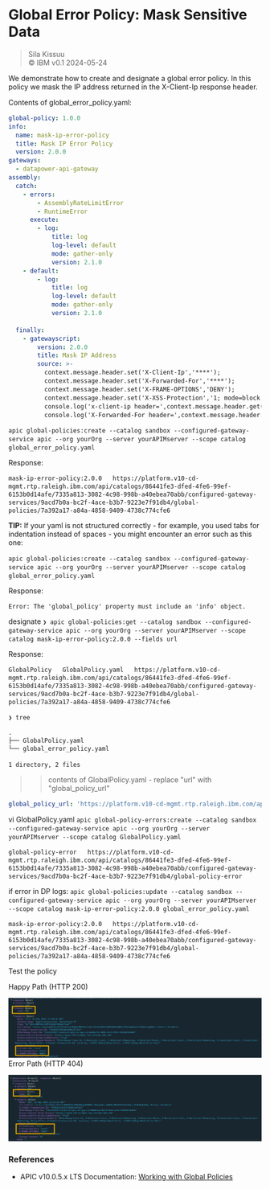 # Global Error Policy: Mask Sensitive Data   
> Sila Kissuu  
>  &copy; IBM v0.1  2024-05-24   

We demonstrate how to create and designate a global error policy. In this policy we mask the IP address returned in the X-Client-Ip response header.

Contents of global_error_policy.yaml:

```yaml
global-policy: 1.0.0
info:
  name: mask-ip-error-policy
  title: Mask IP Error Policy
  version: 2.0.0
gateways:
  - datapower-api-gateway
assembly:
  catch:
    - errors:
        - AssemblyRateLimitError
        - RuntimeError
      execute:
        - log:
            title: log
            log-level: default
            mode: gather-only
            version: 2.1.0
    - default:
        - log:
            title: log
            log-level: default
            mode: gather-only
            version: 2.1.0

  finally:
    - gatewayscript:
        version: 2.0.0
        title: Mask IP Address
        source: >-
          context.message.header.set('X-Client-Ip','****');
          context.message.header.set('X-Forwarded-For','****');
          context.message.header.set('X-FRAME-OPTIONS','DENY');
          context.message.header.set('X-XSS-Protection','1; mode=block');
          console.log('x-client-ip header=',context.message.header.get('X-Client-Ip'));
          console.log('X-Forwarded-For header=',context.message.header.get('X-Forwarded-For'));
```


`apic global-policies:create --catalog sandbox --configured-gateway-service apic --org yourOrg --server yourAPIMserver --scope catalog global_error_policy.yaml`

Response:
```
mask-ip-error-policy:2.0.0   https://platform.v10-cd-mgmt.rtp.raleigh.ibm.com/api/catalogs/86441fe3-dfed-4fe6-99ef-6153b0d14afe/7335a813-3082-4c98-998b-a40ebea70abb/configured-gateway-services/9acd7b0a-bc2f-4ace-b3b7-9223e7f91db4/global-policies/7a392a17-a84a-4858-9409-4738c774cfe6
```

**TIP:**
If your yaml is not structured correctly - for example, you used tabs for indentation instead of spaces - you might encounter an error such as this one:

`apic global-policies:create --catalog sandbox --configured-gateway-service apic --org yourOrg --server yourAPIMserver --scope catalog global_error_policy.yaml`

Response:
```
Error: The 'global_policy' property must include an 'info' object.
```

designate
`❯ apic global-policies:get --catalog sandbox --configured-gateway-service apic --org yourOrg --server yourAPIMserver --scope catalog mask-ip-error-policy:2.0.0 --fields url`

Response:

```
GlobalPolicy   GlobalPolicy.yaml   https://platform.v10-cd-mgmt.rtp.raleigh.ibm.com/api/catalogs/86441fe3-dfed-4fe6-99ef-6153b0d14afe/7335a813-3082-4c98-998b-a40ebea70abb/configured-gateway-services/9acd7b0a-bc2f-4ace-b3b7-9223e7f91db4/global-policies/7a392a17-a84a-4858-9409-4738c774cfe6
```

`❯ tree`
```
.
├── GlobalPolicy.yaml
└── global_error_policy.yaml

1 directory, 2 files
```
>>contents of GlobalPolicy.yaml - replace "url" with "global_policy_url"
```yaml
global_policy_url: 'https://platform.v10-cd-mgmt.rtp.raleigh.ibm.com/api/catalogs/86441fe3-dfed-4fe6-99ef-6153b0d14afe/7335a813-3082-4c98-998b-a40ebea70abb/configured-gateway-services/9acd7b0a-bc2f-4ace-b3b7-9223e7f91db4/global-policies/7a392a17-a84a-4858-9409-4738c774cfe6'
```


vi GlobalPolicy.yaml
`apic global-policy-errors:create --catalog sandbox --configured-gateway-service apic --org yourOrg --server yourAPIMserver --scope catalog GlobalPolicy.yaml`
```
global-policy-error   https://platform.v10-cd-mgmt.rtp.raleigh.ibm.com/api/catalogs/86441fe3-dfed-4fe6-99ef-6153b0d14afe/7335a813-3082-4c98-998b-a40ebea70abb/configured-gateway-services/9acd7b0a-bc2f-4ace-b3b7-9223e7f91db4/global-policy-error
```

if error in DP logs:
`apic global-policies:update --catalog sandbox --configured-gateway-service apic --org yourOrg --server yourAPIMserver --scope catalog mask-ip-error-policy:2.0.0 global_error_policy.yaml`
```
mask-ip-error-policy:2.0.0   https://platform.v10-cd-mgmt.rtp.raleigh.ibm.com/api/catalogs/86441fe3-dfed-4fe6-99ef-6153b0d14afe/7335a813-3082-4c98-998b-a40ebea70abb/configured-gateway-services/9acd7b0a-bc2f-4ace-b3b7-9223e7f91db4/global-policies/7a392a17-a84a-4858-9409-4738c774cfe6
```



Test the policy

Happy Path (HTTP 200)

![Success](./img/response-headers.png)
Error Path (HTTP 404)

![Error](./img/response-headers-404.png)


### References
- APIC v10.0.5.x LTS Documentation: [Working with Global Policies](https://www.ibm.com/docs/en/api-connect/10.0.5.x_lts?topic=applications-working-global-policies)
